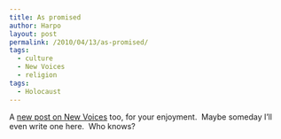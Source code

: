 ```yaml
---
title: As promised
author: Harpo
layout: post
permalink: /2010/04/13/as-promised/
tags:
  - culture
  - New Voices
  - religion
tags:
  - Holocaust
---
```

A <a href="http://blog.newvoices.org/?p=3196" target="_blank">new post on New Voices</a> too, for your enjoyment.  Maybe someday I&#8217;ll even write one here.  Who knows?